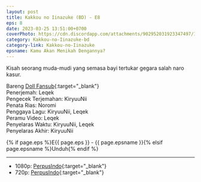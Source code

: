 ```yaml
---
layout: post
title: Kakkou no Iinazuke (BD) - E8
eps: 8
date: 2023-03-25 13:51:00+0700
coverPhoto: https://cdn.discordapp.com/attachments/902952031923347497/1087733167835844628/image.png
category: Kakkou-no-Iinazuke-bd
category-link: Kakkou-no-Iinazuke
epsname: Kamu Akan Menikah Dengannya?
---
```


Kisah seorang muda-mudi yang semasa bayi tertukar gegara salah naro kasur.

Bareng [Doll Fansub](https://www.perpusindo.info/user/Leqek){:target="_blank"}<br>
Penerjemah: Leqek<br>
Pengecek Terjemahan: KiryuuNii<br>
Penata Rias: Noromi<br>
Penggaya Lagu: KiryuuNii, Leqek<br>
Peramu Video: Leqek<br>
Penyelaras Waktu: KiryuuNii, Leqek<br>
Penyelaras Akhir: KiryuuNii<br>

{% if page.eps %}E{{ page.eps }} - {{ page.epsname }}{% elsif page.epsname %}Unduh{% endif %}

---
- 1080p: [PerpusIndo](https://www.perpusindo.info/berkas/KgfMcS2Q){:target="_blank"}<br>
- 720p: [PerpusIndo](https://www.perpusindo.info/berkas/WjOkU6YD){:target="_blank"}

